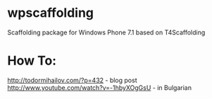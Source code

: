 wpscaffolding
=============

Scaffolding package for Windows Phone 7.1 based on T4Scaffolding

How To:
=======
http://todormihailov.com/?p=432 - blog post 
http://www.youtube.com/watch?v=-1hbyXOgGsU - in Bulgarian

